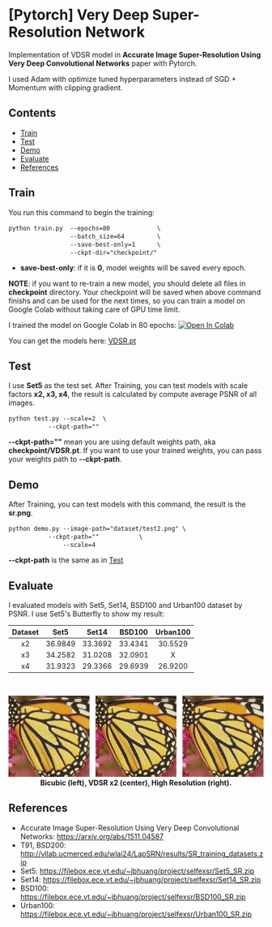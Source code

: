 # [Pytorch] Very Deep Super-Resolution Network

Implementation of VDSR model in **Accurate Image Super-Resolution Using Very Deep Convolutional Networks** paper with Pytorch.

I used Adam with optimize tuned hyperparameters instead of SGD + Momentum with clipping gradient.


## Contents
- [Train](#train)
- [Test](#test)
- [Demo](#demo)
- [Evaluate](#evaluate)
- [References](#references)


## Train
You run this command to begin the training:
```
python train.py  --epochs=80             \
                 --batch_size=64         \
                 --save-best-only=1      \
                 --ckpt-dir="checkpoint/"
```
- **save-best-only**: if it is **0**, model weights will be saved every epoch.


**NOTE**: if you want to re-train a new model, you should delete all files in **checkpoint** directory. Your checkpoint will be saved when above command finishs and can be used for the next times, so you can train a model on Google Colab without taking care of GPU time limit.

I trained the model on Google Colab in 80 epochs:
[![Open In Colab](https://colab.research.google.com/assets/colab-badge.svg)](https://colab.research.google.com/github/Nhat-Thanh/VDSR-Pytorch/blob/main/VDSR-Pytorch.ipynb)

You can get the models here: [VDSR.pt](checkpoint/VDSR.pt)


## Test
I use **Set5** as the test set. After Training, you can test models with scale factors **x2, x3, x4**, the result is calculated by compute average PSNR of all images.
```
python test.py --scale=2  \
	       --ckpt-path=""
```

**--ckpt-path=""** mean you are using default weights path, aka **checkpoint/VDSR.pt**. If you want to use your trained weights, you can pass your weights path to **--ckpt-path**.

## Demo 
After Training, you can test models with this command, the result is the **sr.png**.
```
python demo.py --image-path="dataset/test2.png" \
	       --ckpt-path="" 			\
               --scale=4
```

**--ckpt-path** is the same as in [Test](#test)

## Evaluate

I evaluated models with Set5, Set14, BSD100 and Urban100 dataset by PSNR. I use Set5's Butterfly to show my result:

<div align="center">

|  Dataset  |   Set5  |  Set14  |  BSD100 | Urban100 |
|:---------:|:-------:|:-------:|:-------:|:--------:|
|     x2    | 36.9849 | 33.3692 | 33.4341 | 30.5529  |
|     x3    | 34.2582 | 31.0208 | 32.0901 |     X    |
|     x4    | 31.9323 | 29.3366 | 29.6939 | 26.9200  |

  <br/>

  <img src="./README/example.png" width="1000"/><br/>
  <b>Bicubic (left), VDSR x2 (center), High Resolution (right).</b>
</div>

## References
- Accurate Image Super-Resolution Using Very Deep Convolutional Networks: https://arxiv.org/abs/1511.04587
- T91, BSD200: http://vllab.ucmerced.edu/wlai24/LapSRN/results/SR_training_datasets.zip
- Set5: https://filebox.ece.vt.edu/~jbhuang/project/selfexsr/Set5_SR.zip
- Set14: https://filebox.ece.vt.edu/~jbhuang/project/selfexsr/Set14_SR.zip
- BSD100: https://filebox.ece.vt.edu/~jbhuang/project/selfexsr/BSD100_SR.zip
- Urban100: https://filebox.ece.vt.edu/~jbhuang/project/selfexsr/Urban100_SR.zip
